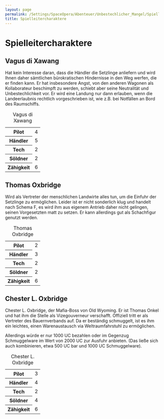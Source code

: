 ```yaml
---
layout: page
permalink: /Settings/SpaceOpera/Abenteuer/Unbestechlicher_Mangel/Spielleitercharaktere
title: Spielleitercharaktere
---
```


# Spielleitercharaktere

## Vagus di Xawang

Hat kein Interesse daran, dass die Händler die Setzlinge anliefern und wird Ihnen daher sämtlichen bürokratischen Hindernisse in den Weg werfen, die er finden kann. Er hat insbesondere Angst, von den anderen Wagonen als Kollaborateur beschimpft zu werden, schiebt aber seine Neutralität und Unbestechlichkeit vor. Er wird eine Landung nur dann erlauben, wenn die Landeerlaubnis rechtlich vorgeschrieben ist, wie z.B. bei Notfällen an Bord des Raumschiffs.

<table>
<caption>Vagus di Xawang</caption>
<tbody>
<tr><th>Pilot</th><td>4</td></tr>
<tr><th>Händler</th><td>5</td></tr>
<tr><th>Tech</th><td>2</td></tr>
<tr><th>Söldner</th><td>2</td></tr>
<tr><th>Zähigkeit</th><td>6</td></tr>
</tbody>
</table>

## Thomas Oxbridge

Wird als Vertreter der menschlichen Landwirte alles tun, um die Einfuhr der Setzlinge zu ermöglichen. Leider ist er nicht sonderlich klug und handelt nach Schema F, es wird ihm aus eigenem Antrieb daher nicht gelingen, seinen Vorgesetzten matt zu setzen. Er kann allerdings gut als Schachfigur genutzt werden.

<table>
<caption>Thomas Oxbridge</caption>
<tbody>
<tr><th>Pilot</th><td>2</td></tr>
<tr><th>Händler</th><td>3</td></tr>
<tr><th>Tech</th><td>2</td></tr>
<tr><th>Söldner</th><td>2</td></tr>
<tr><th>Zähigkeit</th><td>6</td></tr>
</tbody>
</table>

## Chester L. Oxbridge

Chester L. Oxbridge, der Mafia-Boss von Old Wyoming. Er ist Thomas Onkel und hat ihm die Stelle als Vizegouverneur verschafft. Offiziell tritt er als Vertreter des Bauernverbands auf. Da er beständig schmuggelt, ist es ihm ein leichtes, einen Warenaustausch via Weltraumfahrstuhl zu ermöglichen.

Allerdings würde er nur 1000 UC bezahlen oder im Gegenzug Schmuggelware im Wert von 2000 UC zur Ausfuhr anbieten. (Das ließe sich auch kombinieren, etwa 500 UC bar und 1000 UC Schmuggelware).

<table>
<caption>Chester L. Oxbridge</caption>
<tbody>
<tr><th>Pilot</th><td>3</td></tr>
<tr><th>Händler</th><td>4</td></tr>
<tr><th>Tech</th><td>2</td></tr>
<tr><th>Söldner</th><td>4</td></tr>
<tr><th>Zähigkeit</th><td>6</td></tr>
</tbody>
</table>
